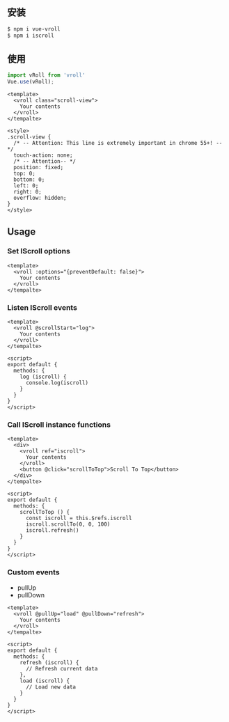
## 安装

```bash
$ npm i vue-vroll
$ npm i iscroll
```

## 使用

```javascript
import vRoll from 'vroll'
Vue.use(vRoll);
```

```vue
<template>
  <vroll class="scroll-view">
    Your contents
  </vroll>
</tempalte>

<style>
.scroll-view {
  /* -- Attention: This line is extremely important in chrome 55+! -- */
  touch-action: none;
  /* -- Attention-- */
  position: fixed;
  top: 0;
  bottom: 0;
  left: 0;
  right: 0;
  overflow: hidden;
}
</style>
```

## Usage

### Set IScroll options

```vue
<template>
  <vroll :options="{preventDefault: false}">
    Your contents
  </vroll>
</tempalte>
```

### Listen IScroll events

```vue
<template>
  <vroll @scrollStart="log">
    Your contents
  </vroll>
</tempalte>

<script>
export default {
  methods: {
    log (iscroll) {
      console.log(iscroll)
    }
  }
}
</script>
```

### Call IScroll instance functions

```vue
<template>
  <div>
    <vroll ref="iscroll">
      Your contents
    </vroll>
    <button @click="scrollToTop">Scroll To Top</button>
  </div>
</tempalte>

<script>
export default {
  methods: {
    scrollToTop () {
      const iscroll = this.$refs.iscroll
      iscroll.scrollTo(0, 0, 100)
      iscroll.refresh()
    }
  }
}
</script>
```

### Custom events

- pullUp
- pullDown

```vue
<template>
  <vroll @pullUp="load" @pullDown="refresh">
    Your contents
  </vroll>
</tempalte>

<script>
export default {
  methods: {
    refresh (iscroll) {
      // Refresh current data
    },
    load (iscroll) {
      // Load new data
    }
  }
}
</script>
```
